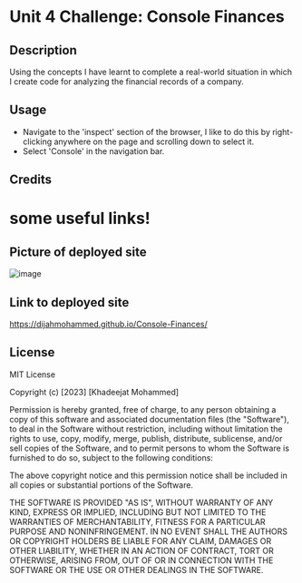 # Unit 4 Challenge: Console Finances

## Description

Using the concepts I have learnt to complete a real-world situation in which I create code for analyzing the financial records of a company. 

## Usage 
<ul>
 <li>
Navigate to the 'inspect' section of the browser, I like to do this by right-clicking anywhere on the page and scrolling down to select it. 
</li>
<li>
 Select 'Console' in the navigation bar.
</li>

</ul>


## Credits
# some useful links!



## Picture of deployed site
![image](https://github.com/dijahmohammed/Console-Finances/assets/151194271/c7ad4baf-1281-4e07-b9cf-b311389f1845)


## Link to deployed site
https://dijahmohammed.github.io/Console-Finances/

## License
MIT License

Copyright (c) [2023] [Khadeejat Mohammed]

Permission is hereby granted, free of charge, to any person obtaining a copy of this software and associated documentation files (the "Software"), to deal in the Software without restriction, including without limitation the rights to use, copy, modify, merge, publish, distribute, sublicense, and/or sell copies of the Software, and to permit persons to whom the Software is furnished to do so, subject to the following conditions:

The above copyright notice and this permission notice shall be included in all copies or substantial portions of the Software.

THE SOFTWARE IS PROVIDED "AS IS", WITHOUT WARRANTY OF ANY KIND, EXPRESS OR IMPLIED, INCLUDING BUT NOT LIMITED TO THE WARRANTIES OF MERCHANTABILITY, FITNESS FOR A PARTICULAR PURPOSE AND NONINFRINGEMENT. IN NO EVENT SHALL THE AUTHORS OR COPYRIGHT HOLDERS BE LIABLE FOR ANY CLAIM, DAMAGES OR OTHER LIABILITY, WHETHER IN AN ACTION OF CONTRACT, TORT OR OTHERWISE, ARISING FROM, OUT OF OR IN CONNECTION WITH THE SOFTWARE OR THE USE OR OTHER DEALINGS IN THE SOFTWARE.
